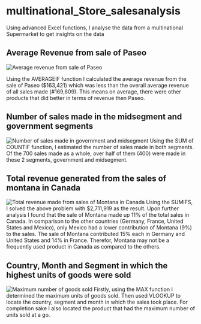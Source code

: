 # multinational_Store_salesanalysis
Using advanced Excel functions, I analyse the data from a multinational Supermarket to get insights on the data

## Average Revenue from sale of Paseo
![Average revenue from sale of Paseo](https://github.com/ndzilaura/multinational_Store_salesanalysis/assets/147541699/41479eb3-af6a-4836-94dc-9fd31e8c2b32)

Using the AVERAGEIF function I calculated the average revenue from the sale of Paseo ($163,421) which was less than the overall average revenue of all sales made (#169,609). This means on average, there were other products that did better in terms of revenue then Paseo.

## Number of sales made in the midsegment and government segments 
![Number of sales made in government and midsegment](https://github.com/ndzilaura/multinational_Store_salesanalysis/assets/147541699/c740ce70-cafc-4122-b44b-de6cc66bd5cb)
Using the SUM of COUNTIF function, I estimated the number of sales made in both segments. 
Of the 700 sales made as a whole, over half of them (400) were made in these 2 segments, government and midsegment. 

## Total revenue generated from the sales of montana in Canada
![Total revenue made from sales of Montana in Canada](https://github.com/ndzilaura/multinational_Store_salesanalysis/assets/147541699/951ccf99-c54b-49ec-b5a1-53ddca4f75b1)
Using the SUMIFS, I solved the above problem with $2,711,919 as the result. 
Upon further analysis I found that the sale of Montana made up 11% of the total sales in Canada. In comparison to the other countries (Germany, France, United States and Mexico), only Mexico had a lower contribution of Montana (9%) to the sales. The sale of Montana contributed 15% each in Germany and United States and 14% in France. 
Therefor, Montana may not be a frequently used product in Canada as compared to the others. 

## Country, Month and Segment in which the highest units of goods were sold
![Maximum number of goods sold](https://github.com/ndzilaura/multinational_Store_salesanalysis/assets/147541699/8878ba86-bec7-4c14-8c97-cdfb8168aed1)
Firstly, using the MAX function I determined the maximum units of goods sold.
Then used VLOOKUP to locate the country, segment and month in which the sales took place. 
For completion sake I also located the product that had the maximum number of units sold at a go. 
